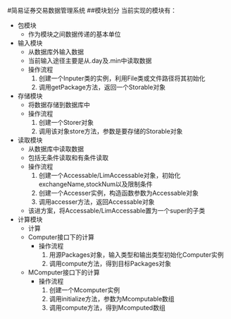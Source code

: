 #简易证券交易数据管理系统
##模块划分
当前实现的模块有：
+ 包模块
    + 作为模块之间数据传递的基本单位
+ 输入模块
    + 从数据库外输入数据
    + 当前输入途径主要是从.day及.min中读取数据
    + 操作流程
        1. 创建一个Inputer类的实例，利用File类或文件路径将其初始化
        2. 调用getPackage方法，返回一个Storable对象
+ 存储模块
    + 将数据存储到数据库中
    + 操作流程
        1. 创建一个Storer对象
        2. 调用该对象store方法，参数是要存储的Storable对象
+ 读取模块
    + 从数据库中读取数据
    + 包括无条件读取和有条件读取
    + 操作流程
        1. 创建一个Accessable/LimAccessable对象，初始化exchangeName,stockNum以及限制条件
        2. 创建一个Accesser实例，构造函数参数为Accessable对象
        3. 调用accesser方法，返回Accessable对象
    + 该进方案，将Accessable/LimAccessable置为一个super的子类
+ 计算模块
    + 计算
    + Computer接口下的计算
        + 操作流程
            1. 用源Packages对象，输入类型和输出类型初始化Computer实例
            2. 调用compute方法，得到目标Packages对象
    + MComputer接口下的计算
        + 操作流程
            1. 创建一个Mcomputer实例
            2. 调用initialize方法，参数为Mcomputable数组
            3. 调用compute方法，得到Mcomputed数组